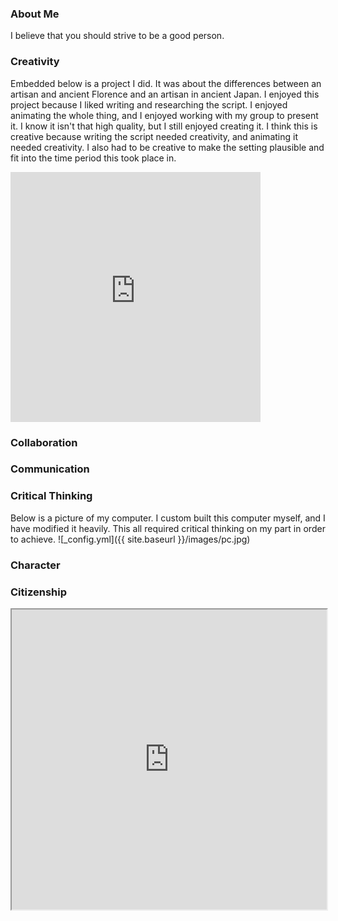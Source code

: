 ### About Me
I believe that you should strive to be a good person. 

### Creativity
Embedded below is a project I did. It was about the differences between an artisan and ancient Florence and an artisan in ancient Japan. I enjoyed this project because I liked writing and researching the script. I enjoyed animating the whole thing, and I enjoyed working with my group to present it. I know it isn't that high quality, but I still enjoyed creating it. I think this is creative because writing the script needed creativity, and animating it needed creativity. I also had to be creative to make the setting plausible and fit into the time period this took place in.
<iframe src="https://docs.google.com/presentation/d/e/2PACX-1vSppELdFlwQUM4jd65OSV8z6e-2LlWsQKBPAlAV9xmsnOohVcOryJ33-LLI9LDtYTi-XCAKXOM4cibS/embed?start=false&loop=false&delayms=60000" frameborder="0" width="400" height="400" allowfullscreen="true" mozallowfullscreen="true" webkitallowfullscreen="true"></iframe>


### Collaboration

### Communication

### Critical Thinking
Below is a picture of my computer. I custom built this computer myself, and I have modified it heavily. This all required critical thinking on my part in order to achieve.
![_config.yml]({{ site.baseurl }}/images/pc.jpg)

### Character

### Citizenship
 <iframe src="https://drive.google.com/file/d/1OyltX3IrOuiczXhQ0nkzvUKsyWnaJZGG/preview" width="100%" height="480" allowfullscreen="1"></iframe>
